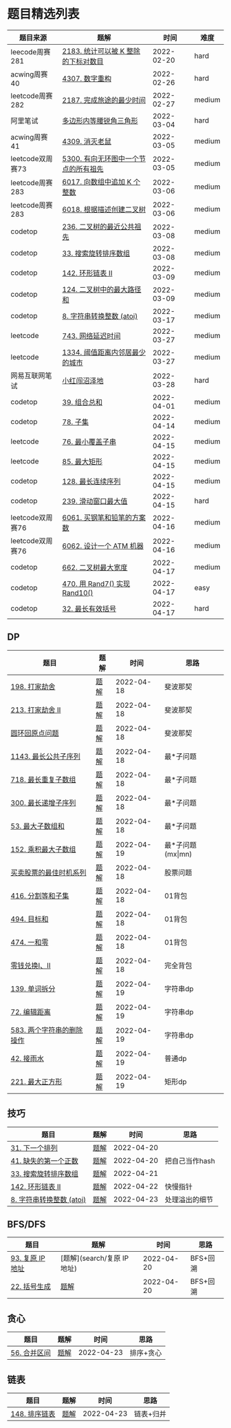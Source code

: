 # 题目精选列表

|  题目来源   | 题解  | 时间 | 难度 |
|  ----  | ----  | ---- |  ----  |
| leecode周赛281 | [2183. 统计可以被 K 整除的下标对数目](test/统计可以被K整除的下标对数目) | 2022-02-20 | hard |
| acwing周赛40 | [4307. 数字重构](test/数字重构) | 2022-02-26 | hard |
| leetcode周赛282 | [2187. 完成旅途的最少时间](test/完成旅途的最少时间) | 2022-02-27 | medium |
| 阿里笔试  | [多边形内等腰锐角三角形](test/多边形内等腰锐角三角形) | 2022-03-04 | hard |
| acwing周赛41  | [4309. 消灭老鼠](test/消灭老鼠) | 2022-03-05 | medium |
| leetcode双周赛73 | [5300. 有向无环图中一个节点的所有祖先](test/有向无环图中一个节点的所有祖先) | 2022-03-05 | medium |
| leetcode周赛283 | [6017. 向数组中追加 K 个整数](test/向数组中追加K个整数)  | 2022-03-06 | medium |
| leetcode周赛283 | [6018. 根据描述创建二叉树](test/根据描述创建二叉树) | 2022-03-06 | medium |
| codetop | [236. 二叉树的最近公共祖先](https://leetcode-cn.com/problems/lowest-common-ancestor-of-a-binary-tree) | 2022-03-08 | medium |
| codetop | [33. 搜索旋转排序数组](https://leetcode-cn.com/problems/search-in-rotated-sorted-array/) | 2022-03-08 | medium |
| codetop | [142. 环形链表 II](https://leetcode-cn.com/problems/linked-list-cycle-ii/) | 2022-03-09 | medium |
| codetop | [124. 二叉树中的最大路径和](https://leetcode-cn.com/problems/binary-tree-maximum-path-sum/) | 2022-03-09 | medium |
| codetop | [8. 字符串转换整数 (atoi)](https://leetcode-cn.com/problems/string-to-integer-atoi/) | 2022-03-17 | medium |
| leetcode | [743. 网络延迟时间](https://leetcode-cn.com/problems/network-delay-time/) | 2022-03-27 | medium |
| leetcode | [1334. 阈值距离内邻居最少的城市](https://leetcode-cn.com/problems/find-the-city-with-the-smallest-number-of-neighbors-at-a-threshold-distance/) | 2022-03-27 | medium |
| 网易互联网笔试 | [小红闯沼泽地](test/小红闯沼泽地) | 2022-03-28 | hard |
| codetop | [39. 组合总和](https://leetcode-cn.com/problems/combination-sum/) | 2022-04-01 | medium |
| codetop | [78. 子集](https://leetcode-cn.com/problems/subsets/) | 2022-04-14 | medium |
| leetcode | [76. 最小覆盖子串](https://leetcode-cn.com/problems/minimum-window-substring/) | 2022-04-15 | medium |
| leetcode | [85. 最大矩形](https://leetcode-cn.com/problems/maximal-rectangle/) | 2022-04-15 | medium |
| codetop | [128. 最长连续序列](https://leetcode-cn.com/problems/longest-consecutive-sequence/) | 2022-04-15 | medium |
| codetop | [239. 滑动窗口最大值](https://leetcode-cn.com/problems/sliding-window-maximum/) | 2022-04-15 | hard |
| leetcode双周赛76 | [6061. 买钢笔和铅笔的方案数](https://leetcode-cn.com/problems/number-of-ways-to-buy-pens-and-pencils/) | 2022-04-16 | medium |
| leetcode双周赛76 | [6062. 设计一个 ATM 机器](https://leetcode-cn.com/problems/design-an-atm-machine/) | 2022-04-16 | medium |
| codetop | [662. 二叉树最大宽度](https://leetcode-cn.com/problems/maximum-width-of-binary-tree/) | 2022-04-17 | medium |
| codetop | [470. 用 Rand7() 实现 Rand10()](https://leetcode-cn.com/problems/implement-rand10-using-rand7/) | 2022-04-17 | easy |
| codetop | [32. 最长有效括号](https://leetcode-cn.com/problems/longest-valid-parentheses/) | 2022-04-17 | hard |





## DP

| 题目                                                         | 题解                                                        | 时间       | 思路              |
| ------------------------------------------------------------ | ----------------------------------------------------------- | ---------- | ----------------- |
| [198. 打家劫舍](https://leetcode-cn.com/problems/house-robber/) | [题解](dp/打家劫舍)                                         | 2022-04-18 | 斐波那契          |
| [213. 打家劫舍 II](https://leetcode-cn.com/problems/house-robber-ii/) | [题解](dp/打家劫舍)                                         | 2022-04-18 | 斐波那契          |
| [圆环回原点问题](https://mp.weixin.qq.com/s/NZPaFsFrTybO3K3s7p7EVg) | [题解]((https://mp.weixin.qq.com/s/NZPaFsFrTybO3K3s7p7EVg)) | 2022-04-18 | 斐波那契          |
| [1143. 最长公共子序列](https://leetcode-cn.com/problems/longest-common-subsequence/) | [题解](dp/最长公共子序列)                                   | 2022-04-18 | 最*子问题         |
| [718. 最长重复子数组](https://leetcode-cn.com/problems/maximum-length-of-repeated-subarray/) | [题解](dp/最长重复子数组)                                   | 2022-04-18 | 最*子问题         |
| [300. 最长递增子序列](https://leetcode-cn.com/problems/longest-increasing-subsequence/) | [题解](dp/最长递增子序列)                                   | 2022-04-18 | 最*子问题         |
| [53. 最大子数组和](https://leetcode-cn.com/problems/maximum-subarray/) | [题解](dp/最大子数组和)                                     | 2022-04-18 | 最*子问题         |
| [152. 乘积最大子数组](https://leetcode-cn.com/problems/maximum-product-subarray/) | [题解](dp/乘积最大子数字)                                   | 2022-04-19 | 最*子问题(mx\|mn) |
| [买卖股票的最佳时机系列](https://leetcode-cn.com/problems/best-time-to-buy-and-sell-stock) | [题解](dp/买卖股票的最佳时机)                               | 2022-04-18 | 股票问题          |
| [416. 分割等和子集](https://leetcode-cn.com/problems/partition-equal-subset-sum/) | [题解](dp/分割等和子集)                                     | 2022-04-18 | 01背包            |
| [494. 目标和](https://leetcode-cn.com/problems/target-sum/)  | [题解](dp/目标和)                                           | 2022-04-18 | 01背包            |
| [474. 一和零](https://leetcode-cn.com/problems/ones-and-zeroes/) | [题解](dp/一和零)                                           | 2022-04-18 | 01背包            |
| [零钱兑换I、II](https://leetcode-cn.com/problems/coin-change/) | [题解](dp/零钱兑换)                                         | 2022-04-18 | 完全背包          |
| [139. 单词拆分](https://leetcode-cn.com/problems/word-break/) | [题解](dp/单词拆分)                                         | 2022-04-19 | 字符串dp          |
| [72. 编辑距离](https://leetcode-cn.com/problems/edit-distance/) | [题解](dp/编辑距离)                                         | 2022-04-19 | 字符串dp          |
| [583. 两个字符串的删除操作](https://leetcode-cn.com/problems/delete-operation-for-two-strings/) | [题解](dp/两个字符串的删除操作)                             | 2022-04-19 | 字符串dp          |
| [42. 接雨水](https://leetcode-cn.com/problems/trapping-rain-water/) | [题解](dp/接雨水)                                           | 2022-04-19 | 普通dp            |
| [221. 最大正方形](https://leetcode-cn.com/problems/maximal-square/) | [题解](dp/最大正方形)                                       | 2022-04-19 | 矩形dp            |



## 技巧

| 题目                                                         | 题解                           | 时间       | 思路           |
| ------------------------------------------------------------ | ------------------------------ | ---------- | -------------- |
| [31. 下一个排列](https://leetcode-cn.com/problems/next-permutation/) | [题解](skill/下一个排列)       | 2022-04-20 |                |
| [41. 缺失的第一个正数](https://leetcode-cn.com/problems/first-missing-positive/) | [题解](skill/缺失的第一个正数) | 2022-04-20 | 把自己当作hash |
| [33. 搜索旋转排序数组](https://leetcode-cn.com/problems/search-in-rotated-sorted-array/) | [题解](skill/搜索旋转排序数组) | 2022-04-21 |                |
| [142. 环形链表 II](https://leetcode-cn.com/problems/linked-list-cycle-ii/) | [题解](skill/环形链表)         | 2022-04-22 | 快慢指针       |
| [8. 字符串转换整数 (atoi)](https://leetcode-cn.com/problems/string-to-integer-atoi/) | [题解](skill/字符串转换整数)   | 2022-04-23 | 处理溢出的细节 |



## BFS/DFS

| 题目                                                         | 题解                        | 时间       | 思路     |
| ------------------------------------------------------------ | --------------------------- | ---------- | -------- |
| [93. 复原 IP 地址](https://leetcode-cn.com/problems/restore-ip-addresses/) | [题解](search/复原 IP 地址) | 2022-04-20 | BFS+回溯 |
| [22. 括号生成](https://leetcode-cn.com/problems/generate-parentheses/) | [题解](search/括号生成)     | 2022-04-20 | BFS+回溯 |



## 贪心

| 题目                                                         | 题解                    | 时间       | 思路      |
| ------------------------------------------------------------ | ----------------------- | ---------- | --------- |
| [56. 合并区间](https://leetcode-cn.com/problems/merge-intervals/) | [题解](greedy/合并区间) | 2022-04-23 | 排序+贪心 |



## 链表

| 题目                                                         | 题解                        | 时间       | 思路      |
| ------------------------------------------------------------ | --------------------------- | ---------- | --------- |
| [148. 排序链表](https://leetcode-cn.com/problems/sort-list/) | [题解](linkedlist/排序链表) | 2022-04-23 | 链表+归并 |

